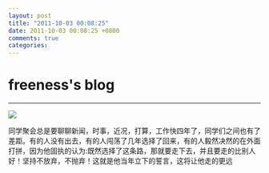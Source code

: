 ```yaml
---
layout: post
title: "2011-10-03 00:08:25"
date: 2011-10-03 00:08:25 +0800
comments: true
categories: 
---
```


# freeness's blog

----------

![](http://okqmqrbgo.bkt.clouddn.com/201110030008251.jpg)

>
同学聚会总是要聊聊新闻，时事，近况，打算，工作快四年了，同学们之间也有了差距。有的人没有出去，有的人闯荡了几年选择了回来，有的人毅然决然的在外面打拼，因为他固执的认为:既然选择了这条路，那就要走下去，并且要走的比别人好！坚持不放弃，不抛弃！这就是他当年立下的誓言，这将让他走的更远